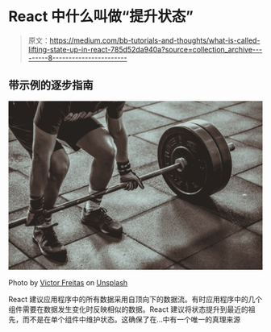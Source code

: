 # React 中什么叫做“提升状态”

> 原文：<https://medium.com/bb-tutorials-and-thoughts/what-is-called-lifting-state-up-in-react-785d52da940a?source=collection_archive---------8----------------------->

## 带示例的逐步指南

![](img/40d5af27d4ecd0d264e363e88f0ce772.png)

Photo by [Victor Freitas](https://unsplash.com/@victorfreitas?utm_source=medium&utm_medium=referral) on [Unsplash](https://unsplash.com?utm_source=medium&utm_medium=referral)

React 建议应用程序中的所有数据采用自顶向下的数据流。有时应用程序中的几个组件需要在数据发生变化时反映相似的数据。React 建议将状态提升到最近的祖先，而不是在单个组件中维护状态。这确保了在…中有一个唯一的真理来源